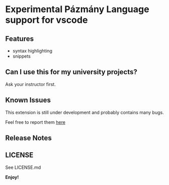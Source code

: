 # Experimental Pázmány Language support for vscode

## Features

* syntax highlighting
* snippets

## Can I use this for my university projects?

Ask your instructor first.

## Known Issues

This extension is still under development and probably contains many bugs.

Feel free to report them [here](https://github.com/tomitheninja/vscode-plang)

## Release Notes

## LICENSE

See LICENSE.md

**Enjoy!**
